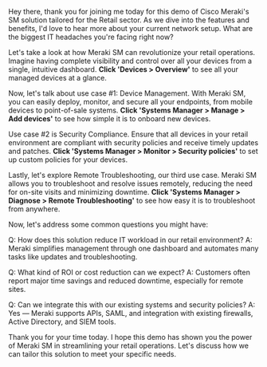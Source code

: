 Hey there, thank you for joining me today for this demo of Cisco Meraki's SM solution tailored for the Retail sector. As we dive into the features and benefits, I'd love to hear more about your current network setup. What are the biggest IT headaches you're facing right now?

Let's take a look at how Meraki SM can revolutionize your retail operations. Imagine having complete visibility and control over all your devices from a single, intuitive dashboard. **Click 'Devices > Overview'** to see all your managed devices at a glance.

Now, let's talk about use case #1: Device Management. With Meraki SM, you can easily deploy, monitor, and secure all your endpoints, from mobile devices to point-of-sale systems. **Click 'Systems Manager > Manage > Add devices'** to see how simple it is to onboard new devices.

Use case #2 is Security Compliance. Ensure that all devices in your retail environment are compliant with security policies and receive timely updates and patches. **Click 'Systems Manager > Monitor > Security policies'** to set up custom policies for your devices.

Lastly, let's explore Remote Troubleshooting, our third use case. Meraki SM allows you to troubleshoot and resolve issues remotely, reducing the need for on-site visits and minimizing downtime. **Click 'Systems Manager > Diagnose > Remote Troubleshooting'** to see how easy it is to troubleshoot from anywhere.

Now, let's address some common questions you might have:

Q: How does this solution reduce IT workload in our retail environment?
A: Meraki simplifies management through one dashboard and automates many tasks like updates and troubleshooting.

Q: What kind of ROI or cost reduction can we expect?
A: Customers often report major time savings and reduced downtime, especially for remote sites.

Q: Can we integrate this with our existing systems and security policies?
A: Yes — Meraki supports APIs, SAML, and integration with existing firewalls, Active Directory, and SIEM tools.

Thank you for your time today. I hope this demo has shown you the power of Meraki SM in streamlining your retail operations. Let's discuss how we can tailor this solution to meet your specific needs.